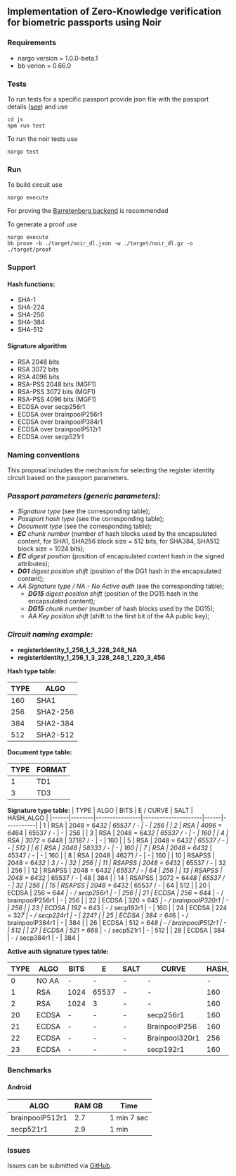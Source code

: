 ## Implementation of Zero-Knowledge verification for biometric passports using Noir

### Requirements

- nargo version = 1.0.0-beta.1
- bb verion = 0.66.0

### Tests

To run tests for a specific passport provide json file with the passport details ([see](js/process_passport.js)) and use
```
cd js
npm run test
```

To run the noir tests use
```
nargo test
```

### Run

To build circuit use
```
nargo execute
```

For proving the [Barretenberg backend](https://github.com/AztecProtocol/barretenberg) is recommended

To generate a proof use
```
nargo execute
bb prove -b ./target/noir_dl.json -w ./target/noir_dl.gz -o ./target/proof
```

### Support

#### Hash functions: 
- SHA-1
- SHA-224
- SHA-256
- SHA-384
- SHA-512

#### Signature algorithm

- RSA 2048 bits
- RSA 3072 bits
- RSA 4096 bits
- RSA-PSS 2048 bits (MGF1)
- RSA-PSS 3072 bits (MGF1)
- RSA-PSS 4096 bits (MGF1)
- ECDSA over secp256r1
- ECDSA over brainpoolP256r1
- ECDSA over brainpoolP384r1
- ECDSA over brainpoolP512r1
- ECDSA over secp521r1

### Naming conventions

This proposal includes the mechanism for selecting the register identity circuit based on the passport parameters.

### ***Passport parameters (generic parameters):***

- *Signature type* (see the corresponding table);
- *Passport hash type* (see the corresponding table);
- *Document type* (see the corresponding table);
- ***EC** chunk number* (number of hash blocks used by the encapsulated content, for SHA1, SHA256 block size = 512 bits, for SHA384, SHA512 block size = 1024 bits);
- ***EC** digest position* (position of encapsulated content hash in the signed attributes);
- ***DG1** digest position shift* (position of the DG1 hash in the encapsulated content);
- *AA Signature type / NA - No Active auth* (see the corresponding table);
  - ***DG15** digest position shift* (position of the DG15 hash in the encapsulated content);
  - ***DG15** chunk number* (number of hash blocks used by the DG15);
  - *AA Key position shift* (shift to the first bit of the AA public key);

### ***Circuit naming example:***

- **registerIdentity_1_256_1_3_228_248_NA**
- **registerIdentity_1_256_1_3_228_248_1_220_3_456**


**Hash type table:**

| TYPE | ALGO |
| --- | --- |
| 160 | SHA1 |
| 256 | SHA2-256 |
| 384 | SHA2-384 |
| 512 | SHA2-512 |

**Document type table:**

| TYPE | FORMAT |
| --- | --- |
| 1 | TD1 |
| 3 | TD3 |


**Signature type table:**
| TYPE | ALGO   | BITS           | E / CURVE           | SALT | HASH_ALGO |
|------|--------|----------------|---------------------|------|-----------|
| 1    | RSA    | 2048 = 64*32   | 65537 / -             | -    | 256       |
| 2    | RSA    | 4096 = 64*64   | 65537 / -             | -    | 256       |
| 3    | RSA    | 2048 = 64*32   | 65537 / -             | -    | 160       |
| 4    | RSA    | 3072 = 64*48   | 37187 / -             | -    | 160       |
| 5    | RSA    | 2048 = 64*32   | 65537 / -             | -    | 512       |
| 6    | RSA    | 2048           | 58333 / -             | -    | 160       |
| 7    | RSA    | 2048 = 64*32   | 45347 / -             | -    | 160       |
| 8    | RSA    | 2048           | 46271 / -             | -    | 160       |
| 10   | RSAPSS | 2048 = 64*32   | 3 / -                 | 32   | 256       |
| 11   | RSAPSS | 2048 = 64*32   | 65537 / -             | 32   | 256       |
| 12   | RSAPSS | 2048 = 64*32   | 65537 / -             | 64   | 256       |
| 13   | RSAPSS | 2048 = 64*32   | 65537 / -             | 48   | 384       |
| 14   | RSAPSS | 3072 = 64*48   | 65537 / -             | 32   | 256       |
| 15   | RSAPSS | 2048 = 64*32   | 65537 / -             | 64   | 512       |
| 20   | ECDSA  | 256 = 64*4     | - / secp256r1       | -    | 256       |
| 21   | ECDSA  | 256 = 64*4     | - / brainpoolP256r1 | -    | 256       |
| 22   | ECDSA  | 320 = 64*5     | - / brainpoolP320r1 | -    | 256       |
| 23   | ECDSA  | 192 = 64*3     | - / secp192r1       | -    | 160       |
| 24   | ECDSA  | 224 = 32*7     | - / secp224r1       | -    | 224?      |
| 25   | ECDSA  | 384 = 64*6     | - / brainpoolP384r1 | -    | 384       |
| 26   | ECDSA  | 512 = 64*8     | - / brainpoolP512r1 | -    | 512       |
| 27   | ECDSA  | 521 = 66*8     | - / secp521r1       | -    | 512       |
| 28   | ECDSA  | 384            | - / secp384r1       | -    | 384       |


**Active auth signature types table:**

| TYPE | ALGO | BITS | E | SALT | CURVE | HASH_ALGO |
| --- | --- | --- | --- | --- | --- | --- |
| 0 | NO AA | - | - | - | - | - |
| 1 | RSA | 1024 | 65537 | - | - | 160 |
| 2 | RSA | 1024 | 3 | - | - | 160 |
| 20 | ECDSA | - | - | - | secp256r1 | 160 |
| 21 | ECDSA | - | - | - | BrainpoolP256 | 160 |
| 22 | ECDSA | - | - | - | Brainpool320r1 | 256 |
| 23 | ECDSA | - | - | - | secp192r1 | 160 |


### Benchmarks

#### Android

| ALGO | RAM GB | Time |
| --- | --- | --- |
| brainpoolP512r1 | 2.7 | 1 min 7 sec |
| secp521r1 | 2.9 | 1 min |


### Issues

Issues can be submitted via [GitHub](https://github.com/rarimo/passport-zk-circuits-noir/issues).
